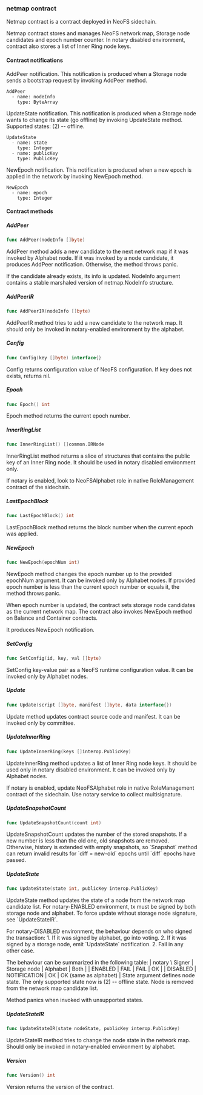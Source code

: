 ### netmap contract

Netmap contract is a contract deployed in NeoFS sidechain\.

Netmap contract stores and manages NeoFS network map\, Storage node candidates and epoch number counter\. In notary disabled environment\, contract also stores a list of Inner Ring node keys\.

#### Contract notifications

AddPeer notification\. This notification is produced when a Storage node sends a bootstrap request by invoking AddPeer method\.

```
AddPeer
  - name: nodeInfo
    type: ByteArray
```

UpdateState notification\. This notification is produced when a Storage node wants to change its state \(go offline\) by invoking UpdateState method\. Supported states: \(2\) \-\- offline\.

```
UpdateState
  - name: state
    type: Integer
  - name: publicKey
    type: PublicKey
```

NewEpoch notification\. This notification is produced when a new epoch is applied in the network by invoking NewEpoch method\.

```
NewEpoch
  - name: epoch
    type: Integer
```

#### Contract methods

##### AddPeer

```go
func AddPeer(nodeInfo []byte)
```

AddPeer method adds a new candidate to the next network map if it was invoked by Alphabet node\. If it was invoked by a node candidate\, it produces AddPeer notification\. Otherwise\, the method throws panic\.

If the candidate already exists\, its info is updated\. NodeInfo argument contains a stable marshaled version of netmap\.NodeInfo structure\.

##### AddPeerIR

```go
func AddPeerIR(nodeInfo []byte)
```

AddPeerIR method tries to add a new candidate to the network map\. It should only be invoked in notary\-enabled environment by the alphabet\.

##### Config

```go
func Config(key []byte) interface{}
```

Config returns configuration value of NeoFS configuration\. If key does not exists\, returns nil\.

##### Epoch

```go
func Epoch() int
```

Epoch method returns the current epoch number\.

##### InnerRingList

```go
func InnerRingList() []common.IRNode
```

InnerRingList method returns a slice of structures that contains the public key of an Inner Ring node\. It should be used in notary disabled environment only\.

If notary is enabled\, look to NeoFSAlphabet role in native RoleManagement contract of the sidechain\.

##### LastEpochBlock

```go
func LastEpochBlock() int
```

LastEpochBlock method returns the block number when the current epoch was applied\.

##### NewEpoch

```go
func NewEpoch(epochNum int)
```

NewEpoch method changes the epoch number up to the provided epochNum argument\. It can be invoked only by Alphabet nodes\. If provided epoch number is less than the current epoch number or equals it\, the method throws panic\.

When epoch number is updated\, the contract sets storage node candidates as the current network map\. The contract also invokes NewEpoch method on Balance and Container contracts\.

It produces NewEpoch notification\.

##### SetConfig

```go
func SetConfig(id, key, val []byte)
```

SetConfig key\-value pair as a NeoFS runtime configuration value\. It can be invoked only by Alphabet nodes\.

##### Update

```go
func Update(script []byte, manifest []byte, data interface{})
```

Update method updates contract source code and manifest\. It can be invoked only by committee\.

##### UpdateInnerRing

```go
func UpdateInnerRing(keys []interop.PublicKey)
```

UpdateInnerRing method updates a list of Inner Ring node keys\. It should be used only in notary disabled environment\. It can be invoked only by Alphabet nodes\.

If notary is enabled\, update NeoFSAlphabet role in native RoleManagement contract of the sidechain\. Use notary service to collect multisignature\.

##### UpdateSnapshotCount

```go
func UpdateSnapshotCount(count int)
```

UpdateSnapshotCount updates the number of the stored snapshots\. If a new number is less than the old one\, old snapshots are removed\. Otherwise\, history is extended with empty snapshots\, so \`Snapshot\` method can return invalid results for \`diff = new\-old\` epochs until \`diff\` epochs have passed\.

##### UpdateState

```go
func UpdateState(state int, publicKey interop.PublicKey)
```

UpdateState method updates the state of a node from the network map candidate list\. For notary\-ENABLED environment\, tx must be signed by both storage node and alphabet\. To force update without storage node signature\, see \`UpdateStateIR\`\.

For notary\-DISABLED environment\, the behaviour depends on who signed the transaction: 1\. If it was signed by alphabet\, go into voting\. 2\. If it was signed by a storage node\, emit \`UpdateState\` notification\. 2\. Fail in any other case\.

The behaviour can be summarized in the following table: | notary \\ Signer | Storage node | Alphabet | Both                  | | ENABLED         | FAIL         | FAIL     | OK                    | | DISABLED        | NOTIFICATION | OK       | OK \(same as alphabet\) | State argument defines node state\. The only supported state now is \(2\) \-\- offline state\. Node is removed from the network map candidate list\.

Method panics when invoked with unsupported states\.

##### UpdateStateIR

```go
func UpdateStateIR(state nodeState, publicKey interop.PublicKey)
```

UpdateStateIR method tries to change the node state in the network map\. Should only be invoked in notary\-enabled environment by alphabet\.

##### Version

```go
func Version() int
```

Version returns the version of the contract\.


